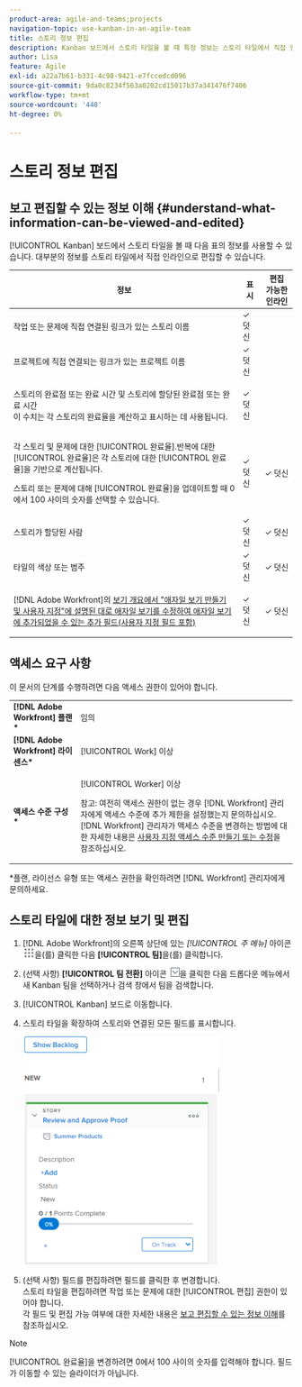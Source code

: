```yaml
---
product-area: agile-and-teams;projects
navigation-topic: use-kanban-in-an-agile-team
title: 스토리 정보 편집
description: Kanban 보드에서 스토리 타일을 볼 때 특정 정보는 스토리 타일에서 직접 인라인으로 편집할 수 있습니다.
author: Lisa
feature: Agile
exl-id: a22a7b61-b331-4c98-9421-e7fccedcd096
source-git-commit: 9da0c8234f563a0202cd15017b37a341476f7406
workflow-type: tm+mt
source-wordcount: '448'
ht-degree: 0%

---
```


# 스토리 정보 편집

## 보고 편집할 수 있는 정보 이해 {#understand-what-information-can-be-viewed-and-edited}

[!UICONTROL Kanban] 보드에서 스토리 타일을 볼 때 다음 표의 정보를 사용할 수 있습니다. 대부분의 정보를 스토리 타일에서 직접 인라인으로 편집할 수 있습니다.

<table style="table-layout:auto"> 
 <col> 
 <col> 
 <col> 
 <thead> 
  <tr> 
   <th><strong>정보</strong> </th> 
   <th><strong>표시</strong> </th> 
   <th><strong>편집 가능한 인라인</strong> </th> 
  </tr> 
 </thead> 
 <tbody> 
  <tr> 
   <td>작업 또는 문제에 직접 연결된 링크가 있는 스토리 이름</td> 
   <td>✓ 덧신</td> 
   <td> </td> 
  </tr> 
  <tr> 
   <td> <p>프로젝트에 직접 연결되는 링크가 있는 프로젝트 이름</p> </td> 
   <td>✓ 덧신 </td> 
   <td> </td> 
  </tr> 
  <tr> 
   <td> <p>스토리의 완료점 또는 완료 시간 및 스토리에 할당된 완료점 또는 완료 시간<br>이 수치는 각 스토리의 완료율을 계산하고 표시하는 데 사용됩니다.</p> </td> 
   <td>✓ 덧신</td> 
   <td> </td> 
  </tr> 
  <tr> 
   <td> <p>각 스토리 및 문제에 대한 [!UICONTROL 완료율].반복에 대한 <br>[!UICONTROL 완료율]은 각 스토리에 대한 [!UICONTROL 완료율]을 기반으로 계산됩니다.<br></p> <p>스토리 또는 문제에 대해 [!UICONTROL 완료율]을 업데이트할 때 0에서 100 사이의 숫자를 선택할 수 있습니다.</p> </td> 
   <td>✓ 덧신</td> 
   <td>✓ 덧신</td> 
  </tr> 
  <tr> 
   <td> <p>스토리가 할당된 사람</p> </td> 
   <td>✓ 덧신</td> 
   <td>✓ 덧신</td> 
  </tr> 
  <tr> 
   <td> <p>타일의 색상 또는 범주</p> </td> 
   <td>✓ 덧신</td> 
   <td>✓ 덧신</td> 
  </tr> 
  <tr> 
   <td> <p>[!DNL Adobe Workfront]</a>의 <a href="../../reports-and-dashboards/reports/reporting-elements/views-overview.md" class="MCXref xref">보기 개요에서 "애자일 보기 만들기 및 사용자 지정"에 설명된 대로 애자일 보기를 수정하여 애자일 보기에 추가되었을 수 있는 추가 필드(사용자 지정 필드 포함)</p> </td> 
   <td>✓ 덧신</td> 
   <td>✓ 덧신</td> 
  </tr> 
 </tbody> 
</table>

## 액세스 요구 사항

이 문서의 단계를 수행하려면 다음 액세스 권한이 있어야 합니다.

<table style="table-layout:auto"> 
 <col> 
 <col> 
 <tbody> 
  <tr> 
   <td role="rowheader"><strong>[!DNL Adobe Workfront] 플랜*</strong></td> 
   <td> <p>임의</p> </td> 
  </tr> 
  <tr> 
   <td role="rowheader"><strong>[!DNL Adobe Workfront] 라이센스*</strong></td> 
   <td> <p>[!UICONTROL Work] 이상</p> </td> 
  </tr> 
  <tr> 
   <td role="rowheader"><strong>액세스 수준 구성*</strong></td> 
   <td> <p>[!UICONTROL Worker] 이상</p> <p>참고: 여전히 액세스 권한이 없는 경우 [!DNL Workfront] 관리자에게 액세스 수준에 추가 제한을 설정했는지 문의하십시오. [!DNL Workfront] 관리자가 액세스 수준을 변경하는 방법에 대한 자세한 내용은 <a href="../../administration-and-setup/add-users/configure-and-grant-access/create-modify-access-levels.md" class="MCXref xref">사용자 지정 액세스 수준 만들기 또는 수정</a>을 참조하십시오.</p> </td> 
  </tr> 
 </tbody> 
</table>

&#42;플랜, 라이선스 유형 또는 액세스 권한을 확인하려면 [!DNL Workfront] 관리자에게 문의하세요.

## 스토리 타일에 대한 정보 보기 및 편집

1. [!DNL Adobe Workfront]의 오른쪽 상단에 있는 *[!UICONTROL *주 메뉴]** 아이콘 ![](assets/main-menu-icon.png)을(를) 클릭한 다음 **[!UICONTROL 팀]**&#x200B;을(를) 클릭합니다.

1. (선택 사항) **[!UICONTROL 팀 전환]** 아이콘 ![팀 전환 아이콘](assets/switch-team-icon.png)을 클릭한 다음 드롭다운 메뉴에서 새 Kanban 팀을 선택하거나 검색 창에서 팀을 검색합니다.

1. [!UICONTROL Kanban] 보드로 이동합니다.
1. 스토리 타일을 확장하여 스토리와 연결된 모든 필드를 표시합니다.

   ![](assets/story-expanded-on-kanban-board-2021-350x405.png)

1. (선택 사항) 필드를 편집하려면 필드를 클릭한 후 변경합니다.\
   스토리 타일을 편집하려면 작업 또는 문제에 대한 [!UICONTROL 편집] 권한이 있어야 합니다.\
   각 필드 및 편집 가능 여부에 대한 자세한 내용은 [보고 편집할 수 있는 정보 이해](#understand-what-information-can-be-viewed-and-edited)를 참조하십시오.

>[!NOTE]
>
>[!UICONTROL 완료율]을 변경하려면 0에서 100 사이의 숫자를 입력해야 합니다. 필드가 이동할 수 있는 슬라이더가 아닙니다.

